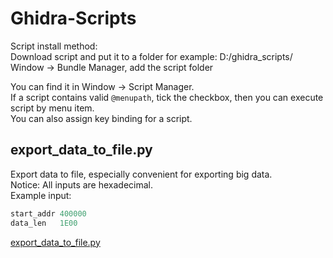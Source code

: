 # Ghidra-Scripts

Script install method:  
Download script and put it to a folder for example: D:/ghidra_scripts/  
Window -> Bundle Manager, add the script folder  

You can find it in Window -> Script Manager.  
If a script contains valid `@menupath`, tick the checkbox, then you can execute script by menu item.  
You can also assign key binding for a script.  

## export_data_to_file.py
Export data to file, especially convenient for exporting big data.  
Notice: All inputs are hexadecimal.  
Example input:  
```r
start_addr 400000
data_len   1E00
```
[export_data_to_file.py](export_data_to_file.py)  
